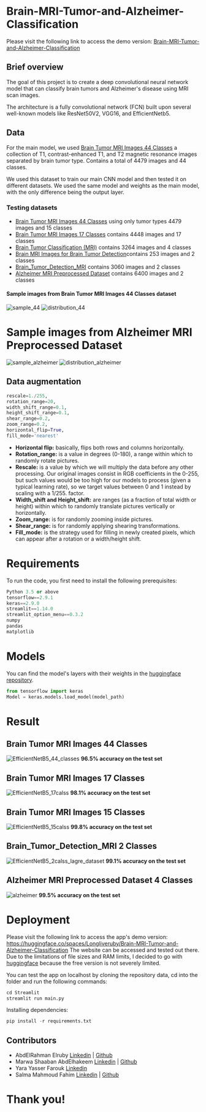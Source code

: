 # Brain-MRI-Tumor-and-Alzheimer-Classification
Please visit the following link to access the demo version: [Brain-MRI-Tumor-and-Alzheimer-Classification](https://huggingface.co/spaces/Longliveruby/Brain-MRI-Tumor-and-Alzheimer-Classification)

## Brief overview
The goal of this project is to create a deep convolutional neural network model that can classify brain tumors and Alzheimer's disease using MRI scan images.

The architecture is a fully convolutional network (FCN) built upon several well-known models like ResNet50V2, VGG16, and EfficientNetb5.

## Data
For the main model, we used [Brain Tumor MRI Images 44 Classes](https://www.kaggle.com/datasets/fernando2rad/brain-tumor-mri-images-44c) a collection of T1, contrast-enhanced T1, and T2 magnetic resonance images separated by brain tumor type. Contains a total of 4479 images and 44 classes.

We used this dataset to train our main CNN model and then tested it on different datasets. We used the same model and weights as the main model, with the only difference being the output layer. 

### Testing datasets 
- [Brain Tumor MRI Images 44 Classes](https://www.kaggle.com/datasets/fernando2rad/brain-tumor-mri-images-44c) using only tumor types 4479 images and 15 classes
- [Brain Tumor MRI Images 17 Classes](https://www.kaggle.com/datasets/fernando2rad/brain-tumor-mri-images-17-classes) contains 4448 images and 17 classes
- [Brain Tumor Classification (MRI)](https://www.kaggle.com/datasets/sartajbhuvaji/brain-tumor-classification-mri) contains 3264 images and 4 classes
- [Brain MRI Images for Brain Tumor Detection](https://www.kaggle.com/datasets/navoneel/brain-mri-images-for-brain-tumor-detection)contains 253 images and 2 classes
- [Brain_Tumor_Detection_MRI](https://www.kaggle.com/datasets/abhranta/brain-tumor-detection-mri) contains 3060 images and 2 classes
- [Alzheimer MRI Preprocessed Dataset](https://www.kaggle.com/datasets/sachinkumar413/alzheimer-mri-dataset) contains 6400 images and 2 classes

#### Sample images from Brain Tumor MRI Images 44 Classes dataset
![sample_44](https://user-images.githubusercontent.com/107134115/232938604-3b07397e-6168-4906-a898-9c405a0c347a.png)
![distribution_44](https://user-images.githubusercontent.com/107134115/232927885-a38a2138-d3e5-48a1-8d6f-7489ff35ab45.png)


# Sample images from Alzheimer MRI Preprocessed Dataset
![sample_alzheimer](https://user-images.githubusercontent.com/107134115/232930087-96ffa33f-b609-400e-ba17-f87248d157f2.png)
![distribution_alzheimer](https://user-images.githubusercontent.com/107134115/232930063-2f0e0027-c4bf-4a2c-a7a4-290ca1f0d973.png)

## Data augmentation
```python
rescale=1./255,
rotation_range=20,
width_shift_range=0.1,
height_shift_range=0.1,
shear_range=0.2,
zoom_range=0.2,
horizontal_flip=True,
fill_mode='nearest'
```
- **Horizontal flip:** basically, flips both rows and columns horizontally. 
- **Rotation_range:** is a value in degrees (0-180), a range within which to randomly rotate pictures.
- **Rescale:** is a value by which we will multiply the data before any other processing. Our original images consist in RGB coefficients in the 0-255, but such values would be too high for our models to process (given a typical learning rate), so we target values between 0 and 1 instead by scaling with a 1/255. factor.
- **Width_shift and Height_shift:** are ranges (as a fraction of total width or height) within which to randomly translate pictures vertically or horizontally.
- **Zoom_range:** is for randomly zooming inside pictures.
- **Shear_range:** is for randomly applying shearing transformations.
- **Fill_mode:** is the strategy used for filling in newly created pixels, which can appear after a rotation or a width/height shift.


# Requirements
To run the code, you first need to install the following prerequisites:
```python
Python 3.5 or above
tensorflow==2.9.1 
keras==2.9.0
streamlit==1.14.0
streamlit_option_menu==0.3.2
numpy
pandas
matplotlib 
```
# Models
You can find the model's layers with their weights in the [huggingface repository](https://huggingface.co/spaces/Longliveruby/Brain-MRI-Tumor-and-Alzheimer-Classification/tree/main).   
```python
from tensorflow import keras
Model = keras.models.load_model(model_path)
```
    
# Result

## Brain Tumor MRI Images 44 Classes
![EfficientNetB5_44_classes](https://user-images.githubusercontent.com/107134115/232933100-41f1b858-73c8-4432-9952-6c5d575c088a.png)
**96.5% accuracy on the test set**
## Brain Tumor MRI Images 17 Classes
![EfficientNetB5_17calss](https://user-images.githubusercontent.com/107134115/232933258-19252edc-a718-4813-b8f6-318ee95b54e0.png)
**98.1% accuracy on the test set**
## Brain Tumor MRI Images 15 Classes
![EfficientNetB5_15calss](https://user-images.githubusercontent.com/107134115/232933343-ef0858b1-e87f-4958-8846-777811b494c9.png)
**99.8% accuracy on the test set**
## Brain_Tumor_Detection_MRI 2 Classes
![EfficientNetB5_2calss_lagre_dataset](https://user-images.githubusercontent.com/107134115/232933464-853a75b0-e931-4a70-9785-6ab44756aa26.png)
**99.1% accuracy on the test set**
## Alzheimer MRI Preprocessed Dataset 4 Classes
![alzheimer](https://user-images.githubusercontent.com/107134115/232934983-ed4adbdd-a5e5-4f7e-ba98-0636a1905f86.png)
**99.5% accuracy on the test set**

# Deployment
Please visit the following link to access the app's demo version: https://huggingface.co/spaces/Longliveruby/Brain-MRI-Tumor-and-Alzheimer-Classification
The website can be accessed and tested out there. Due to the limitations of file sizes and RAM limits, I decided to go with
[huggingface](https://huggingface.co/) because the free version is not severely limited.  

You can test the app on localhost by cloning the repository data, cd into the folder and run the following commands:
```python
cd Streamlit
streamlit run main.py
```
Installing dependencies:
```python
pip install -r requirements.txt
```
## Contributors
- AbdElRahman Elruby [Linkedin](https://www.linkedin.com/in/abdelrhmanelruby/) | [Github](https://github.com/abdelrhmanelruby)
- Marwa Shaaban AbdElhakeem [Linkedin](https://www.linkedin.com/in/marwa-shaaban-abd-elhakim/) | [Github](https://github.com/Marwa-Shaaban)
- Yara Yasser Farouk [Linkedin](https://www.linkedin.com/in/yara-yasser-64493b249/)
- Salma Mahmoud Fahim [Linkedin](https://www.linkedin.com/in/salmafahim) | [Github](https://github.com/SalmaFahim)



# Thank you!
